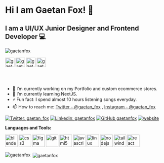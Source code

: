 # Hi I am Gaetan Fox! 👋
## I am a UI/UX Junior Designer and Frontend Developer 💻


<p align="left"> <img src="https://komarev.com/ghpvc/?username=gaetanfox&label=Views&color=blue&style=plastic" alt="gaetanfox" /> </p>

<a href="https://twitter.com/gaetan_fox" target="blank"><img align="center" src="https://cdn.jsdelivr.net/npm/simple-icons@3.0.1/icons/twitter.svg" alt="gaetan_fox" height="30" width="30" /></a>
<a href="https://linkedin.com/in/gaetanfox" target="blank"><img align="center" src="https://cdn.jsdelivr.net/npm/simple-icons@3.0.1/icons/linkedin.svg" alt="gaetanfox" height="30" width="30" /></a>
<a href="https://instagram.com/gaetan_fox" target="blank"><img align="center" src="https://cdn.jsdelivr.net/npm/simple-icons@3.0.1/icons/instagram.svg" alt="gaetan_fox" height="30" width="30" /></a>
<a href="https://dribbble.com/gaetanfox" target="blank"><img align="center" src="https://cdn.jsdelivr.net/npm/simple-icons@3.0.1/icons/dribbble.svg" alt="gaetanfox" height="30" width="30" /></a>

<br/>
<br/>

- 🔭 I’m currently working on my Portfolio and custom ecommerce stores.
- 🌱 I’m currently learning NextJS.
- ⚡ Fun fact: I spend almost 10 hours listening songs everyday.
- 📫 How to reach me: [Twitter - @gaetan_fox](https://twitter.com/gaetanfoxio) , [Instagram - @gaetan_fox](https://instagram.com/gaetanfoxio)

[![Twitter: gaetan_fox](https://img.shields.io/twitter/follow/gaetan_fox?style=social)](https://twitter.com/gaetanfoxio)
[![Linkedin: gaetanfox](https://img.shields.io/badge/-gaetanfox-blue?style=flat-square&logo=Linkedin&logoColor=white&link=https://www.linkedin.com/in/gaetanfox/)](https://www.linkedin.com/in/gaetanfox/)
[![GitHub gaetanfox](https://img.shields.io/github/followers/gaetanfox?label=follow&style=social)](https://github.com/gaetanfox)
[![website](https://img.shields.io/badge/gaetanfox.com-2648ff?style=flat-square&logo=google-chrome)](https://gaetanfox.com/)


**Languages and Tools:**  
<p align="left">
  <img src="https://download.blender.org/branding/community/blender_community_badge_white.svg" alt="blender" width="40" height="40"/>
  <img src="https://devicons.github.io/devicon/devicon.git/icons/css3/css3-original-wordmark.svg" alt="css3" width="40" height="40"/>
  <img src="https://www.vectorlogo.zone/logos/figma/figma-icon.svg" alt="figma" width="40" height="40"/>
  <img src="https://www.vectorlogo.zone/logos/git-scm/git-scm-icon.svg" alt="git" width="40" height="40"/>
  <img src="https://devicons.github.io/devicon/devicon.git/icons/html5/html5-original-wordmark.svg" alt="html5" width="40" height="40"/>
  <img src="https://devicons.github.io/devicon/devicon.git/icons/javascript/javascript-original.svg" alt="javascript" width="40" height="40"/>
  <img src="https://devicons.github.io/devicon/devicon.git/icons/linux/linux-original.svg" alt="linux" width="40" height="40"/>
  <img src="https://devicons.github.io/devicon/devicon.git/icons/nodejs/nodejs-original-wordmark.svg" alt="nodejs" width="40" height="40"/>
  <img src="https://www.vectorlogo.zone/logos/tailwindcss/tailwindcss-icon.svg" alt="tailwind" width="40" height="40"/>
  <img src="https://devicons.github.io/devicon/devicon.git/icons/react/react-original-wordmark.svg" alt="react" width="40" height="40"/>
</p>
  <p><img align="left" src="https://github-readme-stats.vercel.app/api/top-langs/?username=gaetanfox&layout=compact&hide=html" alt="gaetanfox" /></p>

<p>&nbsp;<img align="center" src="https://github-readme-stats.vercel.app/api?username=gaetanfox&show_icons=true" alt="gaetanfox" /></p>

<p align="center">

</p>
<!--
**gaetanfox/gaetanfox** is a ✨ _special_ ✨ repository because its `README.md` (this file) appears on your GitHub profile.

Here are some ideas to get you started:

- 🔭 I’m currently working on ...
- 🌱 I’m currently learning ...
- 👯 I’m looking to collaborate on ...
- 🤔 I’m looking for help with ...
- 💬 Ask me about ...
- 📫 How to reach me: ...
- 😄 Pronouns: ...
- ⚡ Fun fact: ...
-->
